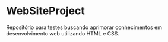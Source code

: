 # WebSiteProject
Repositório para testes buscando aprimorar conhecimentos em desenvolvimento web utilizando HTML e CSS.
